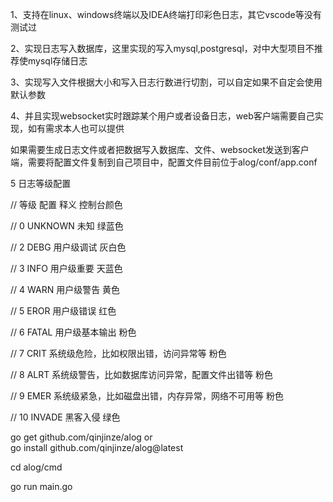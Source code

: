 1、支持在linux、windows终端以及IDEA终端打印彩色日志，其它vscode等没有测试过

2、实现日志写入数据库，这里实现的写入mysql,postgresql，对中大型项目不推荐使mysql存储日志

3、实现写入文件根据大小和写入日志行数进行切割，可以自定如果不自定会使用默认参数

4、并且实现websocket实时跟踪某个用户或者设备日志，web客户端需要自己实现，如有需求本人也可以提供

如果需要生成日志文件或者把数据写入数据库、文件、websocket发送到客户端，需要将配置文件复制到自己项目中，配置文件目前位于alog/conf/app.conf

5 日志等级配置

// 等级 配置 释义 控制台颜色

// 0 UNKNOWN 未知 绿蓝色

// 2 DEBG 用户级调试 灰白色

// 3 INFO 用户级重要 天蓝色

// 4 WARN 用户级警告 黄色

// 5 EROR 用户级错误 红色

// 6 FATAL 用户级基本输出 粉色

// 7 CRIT 系统级危险，比如权限出错，访问异常等 粉色

// 8 ALRT 系统级警告，比如数据库访问异常，配置文件出错等 粉色

// 9 EMER 系统级紧急，比如磁盘出错，内存异常，网络不可用等 粉色

// 10 INVADE 黑客入侵 绿色

go get github.com/qinjinze/alog
or  
go install github.com/qinjinze/alog@latest

cd alog/cmd

go run main.go
